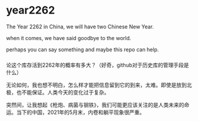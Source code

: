 # year2262

The Year 2262 in China, we will have two Chinese New Year.

when it comes, we have said goodbye to the world.

perhaps you can say something and maybe this repo can help.


### 
论这个库存活到2262年的概率有多大？（好奇，github对于历史库的管理手段是什么）

无论如何，我也想不明白，怎么样才能把信息留到它的到来，太难。即使是放到北极，也不能保证。人类今天的变化过于复杂。

突然间，让我想起《枪炮、病菌与钢铁》，我们可能更应该关注的是人类未来的命运。当下的中国，2021年的5月末，内卷和躺平现象很严重。
